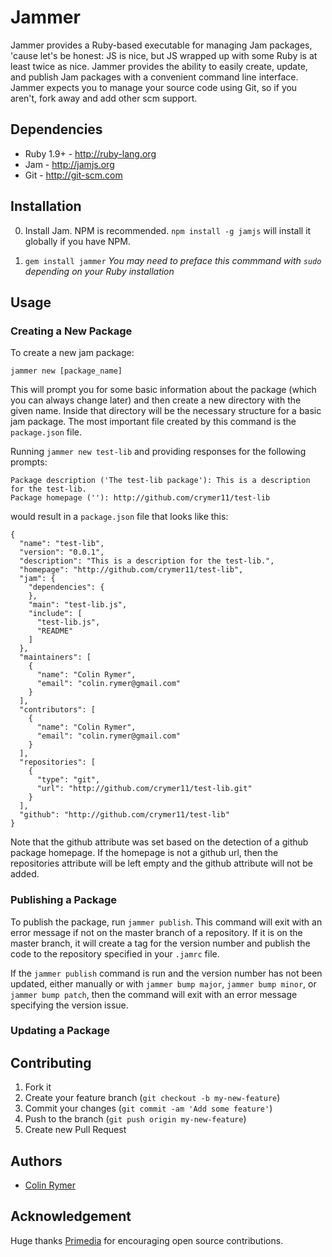 Jammer
======

Jammer provides a Ruby-based executable for managing Jam packages, 'cause let's be honest: JS is nice, but JS wrapped up with some Ruby is at least twice as nice. Jammer provides the ability to easily create, update, and publish Jam packages with a convenient command line interface. Jammer expects you to manage your source code using Git, so if you aren't, fork away and add other scm support.

Dependencies
------------

* Ruby 1.9+ - http://ruby-lang.org
* Jam - http://jamjs.org
* Git - http://git-scm.com

Installation
------------

0. Install Jam. NPM is recommended. `npm install -g jamjs` will install it globally if you have NPM.

1. `gem install jammer` *You may need to preface this commmand with `sudo` depending on your Ruby installation*


Usage
-----

### Creating a New Package

To create a new jam package:

    jammer new [package_name]

This will prompt you for some basic information about the package (which you can always change later) and then create a new directory with the given name. Inside that directory will be the necessary structure for a basic jam package. The most important file created by this command is the `package.json` file.

Running `jammer new test-lib` and providing responses for the following prompts:

    Package description ('The test-lib package'): This is a description for the test-lib.
    Package homepage (''): http://github.com/crymer11/test-lib

would result in a `package.json` file that looks like this:

    {
      "name": "test-lib",
      "version": "0.0.1",
      "description": "This is a description for the test-lib.",
      "homepage": "http://github.com/crymer11/test-lib",
      "jam": {
        "dependencies": {
        },
        "main": "test-lib.js",
        "include": [
          "test-lib.js",
          "README"
        ]
      },
      "maintainers": [
        {
          "name": "Colin Rymer",
          "email": "colin.rymer@gmail.com"
        }
      ],
      "contributors": [
        {
          "name": "Colin Rymer",
          "email": "colin.rymer@gmail.com"
        }
      ],
      "repositories": [
        {
          "type": "git",
          "url": "http://github.com/crymer11/test-lib.git"
        }
      ],
      "github": "http://github.com/crymer11/test-lib"
    }

Note that the github attribute was set based on the detection of a github package homepage. If the homepage is not a github url, then the repositories attribute will be left empty and the github attribute will not be added.

### Publishing a Package

To publish the package, run `jammer publish`. This command will exit with an error message if not on the master branch of a repository. If it is on the master branch, it will create a tag for the version number and publish the code to the repository specified in your `.jamrc` file.

If the `jammer publish` command is run and the version number has not been updated, either manually or with `jammer bump major`, `jammer bump minor`, or `jammer bump patch`, then the command will exit with an error message specifying the version issue.

### Updating a Package

Contributing
------------

1. Fork it
2. Create your feature branch (`git checkout -b my-new-feature`)
3. Commit your changes (`git commit -am 'Add some feature'`)
4. Push to the branch (`git push origin my-new-feature`)
5. Create new Pull Request

Authors
-------

* [Colin Rymer](http://github.com/crymer11)

Acknowledgement
---------------
Huge thanks [Primedia](http://primedia.com) for encouraging open source contributions.
